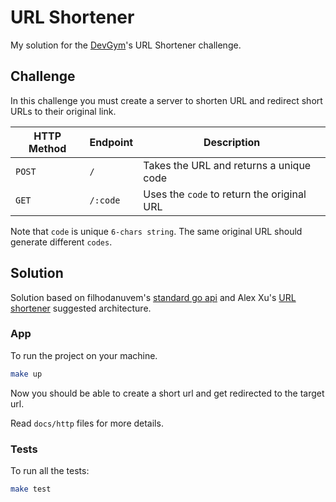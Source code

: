 # URL Shortener

My solution for the [DevGym][devgym]'s URL Shortener challenge.

## Challenge

In this challenge you must create a server to shorten URL and redirect short 
URLs to their original link.

| HTTP Method | Endpoint | Description                                |
|-------------|----------|--------------------------------------------|
| `POST`      | `/`      | Takes the URL and returns a unique code    |
| `GET`       | `/:code` | Uses the `code` to return the original URL |

Note that `code` is unique `6-chars string`. The same original URL should 
generate different `codes`.

## Solution

Solution based on filhodanuvem's [standard go api][ytgoapi] and Alex Xu's [URL shortener][system-design-interview] suggested architecture.

### App

To run the project on your machine.

```bash
make up
```

Now you should be able to create a short url and get redirected to the target url.

Read `docs/http` files for more details.

### Tests

To run all the tests:

```bash
make test
```

[devgym]: https://devgym.com.br
[ytgoapi]: https://github.com/filhodanuvem/ytgoapi/tree/main
[system-design-interview]: https://www.amazon.com/System-Design-Interview-insiders-Second/dp/B08CMF2CQF